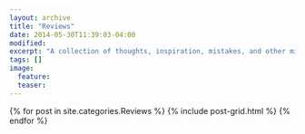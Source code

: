 ```yaml
---
layout: archive
title: "Reviews"
date: 2014-05-30T11:39:03-04:00
modified:
excerpt: "A collection of thoughts, inspiration, mistakes, and other minutia."
tags: []
image:
  feature:
  teaser:
---
```


<div class="tiles">
{% for post in site.categories.Reviews %}
  {% include post-grid.html %}
{% endfor %}
</div><!-- /.tiles -->
